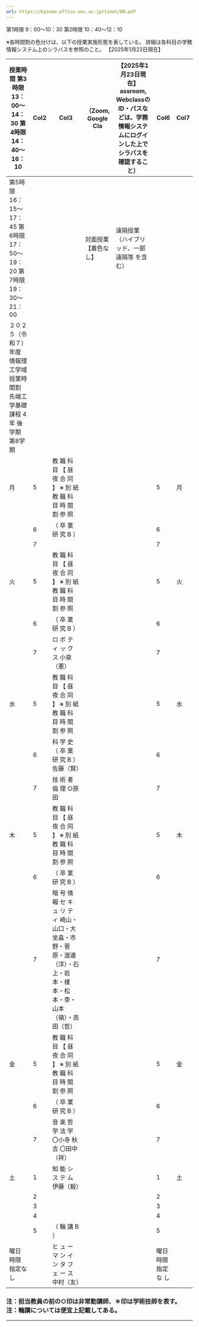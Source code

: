 ```yaml
---
url: https://kyoumu.office.uec.ac.jp/timet/B8.pdf
---
```


第1時限 9：00～10：30
第2時限 10：40～12：10


※各時間割の色分けは、以下の授業実施形態を表している。 詳細は各科目の学務情報システム上のシラバスを参照のこと。
【2025年1月23日現在】



























|授業時間 第3時限 13：00～14：30 第4時限 14：40～16：10|Col2|Col3|（Zoom, Google Cla|【2025年1月23日現在】 assroom, WebclassのID・パスなどは、学務情報システムにログインした上でシラバスを確認すること）|Col6|Col7|
|---|---|---|---|---|---|---|
|第5時限 16：15～17：45 第6時限 17：50～19：20 第7時限 19：30～21：00|||対面授業 【着色なし】|遠隔授業（ハイブリッド、一部遠隔等 を含む）|||
|２０２５（令和７）年度 情報理工学域 授業時間割 先端工学基礎課程 4年 後学期 第8学期|||||||
|月|5|教 職 科 目 【 昼 夜 合 同 】 ※ 別 紙 教 職 科 目 時 間 割 参 照|||5|月|
||6|（ 卒 業 研 究 B ）|||6||
||7||||7||
|火|5|教 職 科 目 【 昼 夜 合 同 】 ※ 別 紙 教 職 科 目 時 間 割 参 照|||5|火|
||6|（ 卒 業 研 究 B ）|||6||
||7|ロ ボ テ ィ ッ ク ス 小泉（憲）|||7||
|水|5|教 職 科 目 【 昼 夜 合 同 】 ※ 別 紙 教 職 科 目 時 間 割 参 照|||5|水|
||6|科 学 史 （ 卒 業 研 究 B ） 佐藤（賢）|||6||
||7|技 術 者 倫 理 ○原田|||7||
|木|5|教 職 科 目 【 昼 夜 合 同 】 ※ 別 紙 教 職 科 目 時 間 割 参 照|||5|木|
||6|（ 卒 業 研 究 B ）|||6||
||7|暗 号 情 報 セ キ ュ リ テ ィ 崎山・山口・大坐畠・市野・菅原・渡邊（洋）・石上・岩本・榎本・松本・李・山本（嶺）・高田（哲）|||7||
|金|5|教 職 科 目 【 昼 夜 合 同 】 ※ 別 紙 教 職 科 目 時 間 割 参 照|||5|金|
||6|（ 卒 業 研 究 B ）|||6||
||7|音 楽 哲 学 法 学 〇小寺 秋吉 〇田中（祥）|||7||
|土|1|知 能 シ ス テ ム 伊藤（毅）|||1|土|
||2||||2||
||3||||3||
||4||||4||
||5|（ 輪 講 B ）|||5||
|曜日 時限 指定な し||ヒ ュ ー マ ン イ ン タ フ ェ ー ス 中村（友）|||曜日 時限 指定な し||

### 注：担当教員の前の○印は非常勤講師、＊印は学術技師を表す。 注：輪講については便宜上記載してある。


-----

